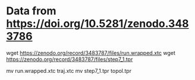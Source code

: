 # Data from https://doi.org/10.5281/zenodo.3483786

wget https://zenodo.org/record/3483787/files/run.wrapped.xtc
wget https://zenodo.org/record/3483787/files/step7_1.tpr

mv run.wrapped.xtc traj.xtc
mv step7_1.tpr topol.tpr
